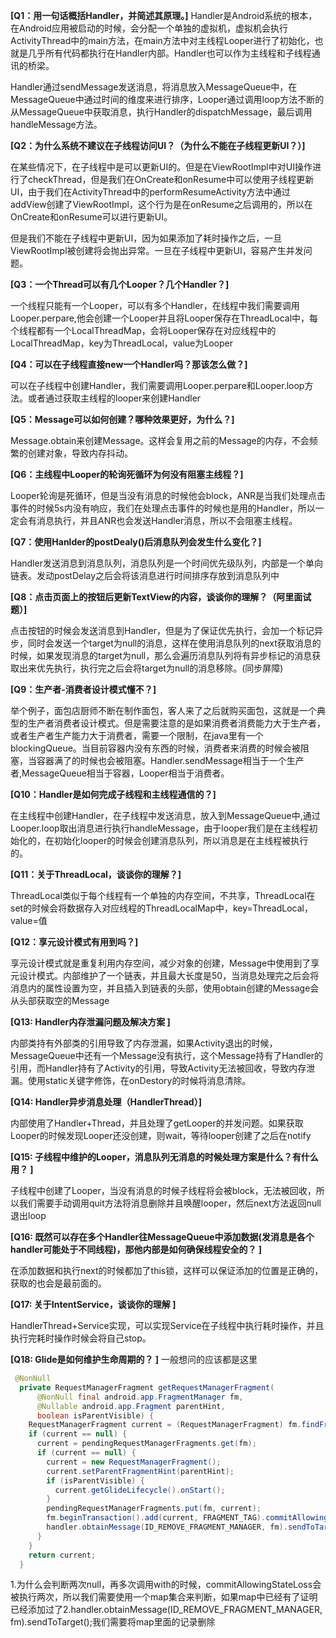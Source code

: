 **[Q1：用一句话概括Handler，并简述其原理。]**
Handler是Android系统的根本，在Android应用被启动的时候，会分配一个单独的虚拟机，虚拟机会执行ActivityThread中的main方法，在main方法中对主线程Looper进行了初始化，也就是几乎所有代码都执行在Handler内部。Handler也可以作为主线程和子线程通讯的桥梁。

Handler通过sendMessage发送消息，将消息放入MessageQueue中，在MessageQueue中通过时间的维度来进行排序，Looper通过调用loop方法不断的从MessageQueue中获取消息，执行Handler的dispatchMessage，最后调用handleMessage方法。

**[Q2：为什么系统不建议在子线程访问UI？（为什么不能在子线程更新UI？）]**

在某些情况下，在子线程中是可以更新UI的。但是在ViewRootImpl中对UI操作进行了checkThread，但是我们在OnCreate和onResume中可以使用子线程更新UI，由于我们在ActivityThread中的performResumeActivity方法中通过addView创建了ViewRootImpl，这个行为是在onResume之后调用的，所以在OnCreate和onResume可以进行更新UI。

但是我们不能在子线程中更新UI，因为如果添加了耗时操作之后，一旦ViewRootImpl被创建将会抛出异常。一旦在子线程中更新UI，容易产生并发问题。

**[Q3：一个Thread可以有几个Looper？几个Handler？]**

一个线程只能有一个Looper，可以有多个Handler，在线程中我们需要调用Looper.perpare,他会创建一个Looper并且将Looper保存在ThreadLocal中，每个线程都有一个LocalThreadMap，会将Looper保存在对应线程中的LocalThreadMap，key为ThreadLocal，value为Looper

**[Q4：可以在子线程直接new一个Handler吗？那该怎么做？]**

可以在子线程中创建Handler，我们需要调用Looper.perpare和Looper.loop方法。或者通过获取主线程的looper来创建Handler

**[Q5：Message可以如何创建？哪种效果更好，为什么？]**

Message.obtain来创建Message。这样会复用之前的Message的内存，不会频繁的创建对象，导致内存抖动。

**[Q6：主线程中Looper的轮询死循环为何没有阻塞主线程？]**

Looper轮询是死循环，但是当没有消息的时候他会block，ANR是当我们处理点击事件的时候5s内没有响应，我们在处理点击事件的时候也是用的Handler，所以一定会有消息执行，并且ANR也会发送Handler消息，所以不会阻塞主线程。

**[Q7：使用Hanlder的postDealy()后消息队列会发生什么变化？]**

Handler发送消息到消息队列，消息队列是一个时间优先级队列，内部是一个单向链表。发动postDelay之后会将该消息进行时间排序存放到消息队列中

**[Q8：点击页面上的按钮后更新TextView的内容，谈谈你的理解？（阿里面试题）]**

点击按钮的时候会发送消息到Handler，但是为了保证优先执行，会加一个标记异步，同时会发送一个target为null的消息，这样在使用消息队列的next获取消息的时候，如果发现消息的target为null，那么会遍历消息队列将有异步标记的消息获取出来优先执行，执行完之后会将target为null的消息移除。(同步屏障)

**[Q9：生产者-消费者设计模式懂不？]**

举个例子，面包店厨师不断在制作面包，客人来了之后就购买面包，这就是一个典型的生产者消费者设计模式。但是需要注意的是如果消费者消费能力大于生产者，或者生产者生产能力大于消费者，需要一个限制，在java里有一个blockingQueue。当目前容器内没有东西的时候，消费者来消费的时候会被阻塞，当容器满了的时候也会被阻塞。Handler.sendMessage相当于一个生产者,MessageQueue相当于容器，Looper相当于消费者。

**[Q10：Handler是如何完成子线程和主线程通信的？]**

在主线程中创建Handler，在子线程中发送消息，放入到MessageQueue中,通过Looper.loop取出消息进行执行handleMessage，由于looper我们是在主线程初始化的，在初始化looper的时候会创建消息队列，所以消息是在主线程被执行的。

**[Q11：关于ThreadLocal，谈谈你的理解？]**

ThreadLocal类似于每个线程有一个单独的内存空间，不共享，ThreadLocal在set的时候会将数据存入对应线程的ThreadLocalMap中，key=ThreadLocal，value=值

**[Q12：享元设计模式有用到吗？]**

享元设计模式就是重复利用内存空间，减少对象的创建，Message中使用到了享元设计模式。内部维护了一个链表，并且最大长度是50，当消息处理完之后会将消息内的属性设置为空，并且插入到链表的头部，使用obtain创建的Message会从头部获取空的Message

**[Q13: Handler内存泄漏问题及解决方案 ]**

内部类持有外部类的引用导致了内存泄漏，如果Activity退出的时候，MessageQueue中还有一个Message没有执行，这个Message持有了Handler的引用，而Handler持有了Activity的引用，导致Activity无法被回收，导致内存泄漏。使用static关键字修饰，在onDestory的时候将消息清除。

**[Q14: Handler异步消息处理（HandlerThread）]**

内部使用了Handler+Thread，并且处理了getLooper的并发问题。如果获取Looper的时候发现Looper还没创建，则wait，等待looper创建了之后在notify

**[Q15: 子线程中维护的Looper，消息队列无消息的时候处理方案是什么？有什么用？ ]**

子线程中创建了Looper，当没有消息的时候子线程将会被block，无法被回收，所以我们需要手动调用quit方法将消息删除并且唤醒looper，然后next方法返回null退出loop

**[Q16: 既然可以存在多个Handler往MessageQueue中添加数据(发消息是各个handler可能处于不同线程)，那他内部是如何确保线程安全的？ ]**

在添加数据和执行next的时候都加了this锁，这样可以保证添加的位置是正确的，获取的也会是最前面的。

**[Q17: 关于IntentService，谈谈你的理解 ]**

HandlerThread+Service实现，可以实现Service在子线程中执行耗时操作，并且执行完耗时操作时候会将自己stop。

**[Q18: Glide是如何维护生命周期的？ ]**
一般想问的应该都是这里
```java
 @NonNull
  private RequestManagerFragment getRequestManagerFragment(
      @NonNull final android.app.FragmentManager fm,
      @Nullable android.app.Fragment parentHint,
      boolean isParentVisible) {
    RequestManagerFragment current = (RequestManagerFragment) fm.findFragmentByTag(FRAGMENT_TAG);
    if (current == null) {
      current = pendingRequestManagerFragments.get(fm);
      if (current == null) {
        current = new RequestManagerFragment();
        current.setParentFragmentHint(parentHint);
        if (isParentVisible) {
          current.getGlideLifecycle().onStart();
        }
        pendingRequestManagerFragments.put(fm, current);
        fm.beginTransaction().add(current, FRAGMENT_TAG).commitAllowingStateLoss();
        handler.obtainMessage(ID_REMOVE_FRAGMENT_MANAGER, fm).sendToTarget();
      }
    }
    return current;
  }
```
1.为什么会判断两次null，再多次调用with的时候，commitAllowingStateLoss会被执行两次，所以我们需要使用一个map集合来判断，如果map中已经有了证明已经添加过了2.handler.obtainMessage(ID_REMOVE_FRAGMENT_MANAGER, fm).sendToTarget();我们需要将map里面的记录删除